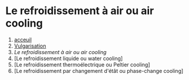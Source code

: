 <h1> Le refroidissement à air ou air cooling </h1>

1. [acceuil](index.md)
1. [Vulgarisation](vulgarisation.md)
1. *Le refroidissement à air ou air cooling*
1. [Le refroidissement liquide ou water cooling]
1. [Le refroidissement thermoélectrique ou Peltier cooling]
1. [Le refroidissement par changement d'étât ou phase-change cooling]
